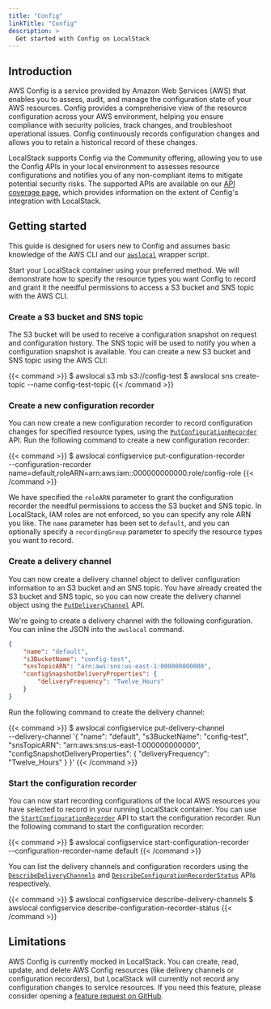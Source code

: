 ```yaml
---
title: "Config"
linkTitle: "Config"
description: >
  Get started with Config on LocalStack
---
```


## Introduction

AWS Config is a service provided by Amazon Web Services (AWS) that enables you to assess, audit, and manage the configuration state of your AWS resources.
Config provides a comprehensive view of the resource configuration across your AWS environment, helping you ensure compliance with security policies, track changes, and troubleshoot operational issues.
Config continuously records configuration changes and allows you to retain a historical record of these changes.

LocalStack supports Config via the Community offering, allowing you to use the Config APIs in your local environment to assesses resource configurations and notifies you of any non-compliant items to mitigate potential security risks.
The supported APIs are available on our [API coverage page](https://docs.localstack.cloud/references/coverage/coverage_config/), which provides information on the extent of Config's integration with LocalStack.

## Getting started

This guide is designed for users new to Config and assumes basic knowledge of the AWS CLI and our [`awslocal`](https://github.com/localstack/awscli-local) wrapper script.

Start your LocalStack container using your preferred method.
We will demonstrate how to specify the resource types you want Config to record and grant it the needful permissions to access a S3 bucket and SNS topic with the AWS CLI.

### Create a S3 bucket and SNS topic

The S3 bucket will be used to receive a configuration snapshot on request and configuration history.
The SNS topic will be used to notify you when a configuration snapshot is available.
You can create a new S3 bucket and SNS topic using the AWS CLI:

{{< command >}}
$ awslocal s3 mb s3://config-test
$ awslocal sns create-topic --name config-test-topic
{{< /command >}}

### Create a new configuration recorder

You can now create a new configuration recorder to record configuration changes for specified resource types, using the [`PutConfigurationRecorder`](https://docs.aws.amazon.com/config/latest/APIReference/API_PutConfigurationRecorder.html) API.
Run the following command to create a new configuration recorder:

{{< command >}}
$ awslocal configservice put-configuration-recorder \
    --configuration-recorder name=default,roleARN=arn:aws:iam::000000000000:role/config-role
{{< /command >}}

We have specified the `roleARN` parameter to grant the configuration recorder the needful permissions to access the S3 bucket and SNS topic.
In LocalStack, IAM roles are not enforced, so you can specify any role ARN you like.
The `name` parameter has been set to `default`, and you can optionally specify a `recordingGroup` parameter to specify the resource types you want to record.

### Create a delivery channel

You can now create a delivery channel object to deliver configuration information to an S3 bucket and an SNS topic.
You have already created the S3 bucket and SNS topic, so you can now create the delivery channel object using the [`PutDeliveryChannel`](https://docs.aws.amazon.com/config/latest/APIReference/API_PutDeliveryChannel.html) API.

We're going to create a delivery channel with the following configuration.
You can inline the JSON into the `awslocal` command.

```json
{
    "name": "default",
    "s3BucketName": "config-test",
    "snsTopicARN": "arn:aws:sns:us-east-1:000000000000",
    "configSnapshotDeliveryProperties": {
        "deliveryFrequency": "Twelve_Hours"
    }
}
```

Run the following command to create the delivery channel:

{{< command >}}
$ awslocal configservice put-delivery-channel \
    --delivery-channel '{
    "name": "default",
    "s3BucketName": "config-test",
    "snsTopicARN": "arn:aws:sns:us-east-1:000000000000",
    "configSnapshotDeliveryProperties": {
        "deliveryFrequency": "Twelve_Hours"
    }
}'
{{< /command >}}

### Start the configuration recorder

You can now start recording configurations of the local AWS resources you have selected to record in your running LocalStack container.
You can use the [`StartConfigurationRecorder`](https://docs.aws.amazon.com/config/latest/APIReference/API_StartConfigurationRecorder.html) API to start the configuration recorder.
Run the following command to start the configuration recorder:

{{< command >}}
$ awslocal configservice start-configuration-recorder \
    --configuration-recorder-name default
{{< /command >}}

You can list the delivery channels and configuration recorders using the [`DescribeDeliveryChannels`](https://docs.aws.amazon.com/config/latest/APIReference/API_DescribeDeliveryChannels.html) and [`DescribeConfigurationRecorderStatus`](https://docs.aws.amazon.com/config/latest/APIReference/API_DescribeConfigurationRecorderStatus.html) APIs respectively.

{{< command >}}
$ awslocal configservice describe-delivery-channels
$ awslocal configservice describe-configuration-recorder-status
{{< /command >}}

## Limitations

AWS Config is currently mocked in LocalStack.
You can create, read, update, and delete AWS Config resources (like delivery channels or configuration recorders),
but LocalStack will currently not record any configuration changes to service resources.
If you need this feature, please consider opening a [feature request on GitHub](https://github.com/localstack/localstack/issues/new).
